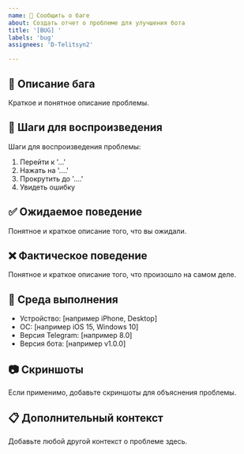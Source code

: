 ```yaml
---
name: 🐛 Сообщить о баге
about: Создать отчет о проблеме для улучшения бота
title: '[BUG] '
labels: 'bug'
assignees: 'D-Telitsyn2'

---
```


## 🐛 Описание бага
Краткое и понятное описание проблемы.

## 🔄 Шаги для воспроизведения
Шаги для воспроизведения проблемы:
1. Перейти к '...'
2. Нажать на '....'
3. Прокрутить до '....'
4. Увидеть ошибку

## ✅ Ожидаемое поведение
Понятное и краткое описание того, что вы ожидали.

## ❌ Фактическое поведение
Понятное и краткое описание того, что произошло на самом деле.

## 📱 Среда выполнения
 - Устройство: [например iPhone, Desktop]
 - ОС: [например iOS 15, Windows 10]
 - Версия Telegram: [например 8.0]
 - Версия бота: [например v1.0.0]

## 📷 Скриншоты
Если применимо, добавьте скриншоты для объяснения проблемы.

## 📋 Дополнительный контекст
Добавьте любой другой контекст о проблеме здесь.

